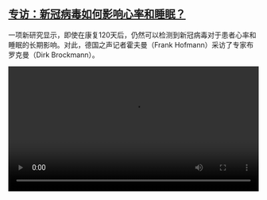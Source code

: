 <!--1638087425000-->
[专访：新冠病毒如何影响心率和睡眠？](https://www.dw.com/zh/%E4%B8%93%E8%AE%BF%EF%BC%9A%E6%96%B0%E5%86%A0%E7%97%85%E6%AF%92%E5%A6%82%E4%BD%95%E5%BD%B1%E5%93%8D%E5%BF%83%E7%8E%87%E5%92%8C%E7%9D%A1%E7%9C%A0%EF%BC%9F/a-59950666)
------

<p>一项新研究显示，即使在康复120天后，仍然可以检测到新冠病毒对于患者心率和睡眠的长期影响。对此，德国之声记者霍夫曼（Frank Hofmann）采访了专家布罗克曼（Dirk Brockmann）。</small></p><video src="https://tvdownloaddw-a.akamaihd.net/dwtv_video/flv/vdt_zh/2021/bchi211126_002_interviewbrockmann_01r_sd_sor.mp4" controls style="width:100%"></video>
